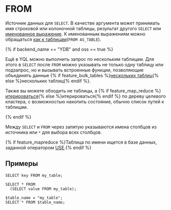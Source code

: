 # FROM

Источник данных для `SELECT`. В качестве аргумента может принимать имя строковой или колоночной таблицы, результат другого `SELECT` или [именованное выражение](../expressions.md#named-nodes). К именованным выражениям можно обращаться [как к таблицам](from_as_table.md)(`FROM AS_TABLE`).

{% if backend_name == "YDB" and oss == true %}

Ещё в YQL можно выполнить запрос по нескольким таблицам. Для этого в `SELECT` после `FROM` можно указывать не только одну таблицу или подзапрос, но и вызывать встроенные функции, позволяющие объединять данные {% if feature_bulk_tables %}[нескольких таблиц](./concat.md){% else %}нескольких таблиц{% endif %}.

Также вы можете обходить не таблицы, а {% if feature_map_reduce %}[итерироваться](./walk_folders.md){% else %}итерироваться{% endif %} по дереву целевого кластера, с возможностью накопить состояние, обычно список путей к таблицам.

{% endif %}

Между `SELECT` и `FROM` через запятую указываются имена столбцов из источника или `*` для выбора всех столбцов.

{% if feature_mapreduce %}Таблица по имени ищется в базе данных, заданной оператором [USE](../use.md).{% endif %}

## Примеры

```yql
SELECT key FROM my_table;
```

```yql
SELECT * FROM
  (SELECT value FROM my_table);
```

```yql
$table_name = "my_table";
SELECT * FROM $table_name;
```

